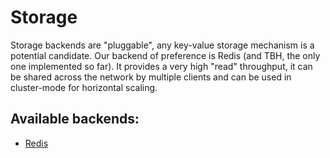 # Storage

Storage backends are "pluggable", any key-value storage mechanism is a potential candidate. Our backend of preference is Redis (and TBH, the only one implemented so far). It provides a very high "read" throughput, it can be shared across the network by multiple clients and can be used in cluster-mode for horizontal scaling.


## Available backends:

- [Redis](./redis.md)


